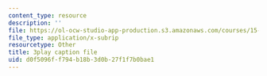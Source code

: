 ```yaml
---
content_type: resource
description: ''
file: https://ol-ocw-studio-app-production.s3.amazonaws.com/courses/15-071-the-analytics-edge-spring-2017/d0f5096ff794b18b3d0b27f1f7b0bae1_UA3QA3KE4sw.srt
file_type: application/x-subrip
resourcetype: Other
title: 3play caption file
uid: d0f5096f-f794-b18b-3d0b-27f1f7b0bae1
---
```

